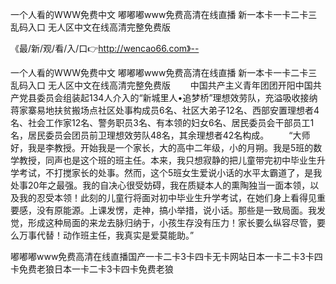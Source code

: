 一个人看的WWW免费中文
嘟嘟嘟www免费高清在线直播
新一本卡一卡二卡三乱码入口
无人区中文在线高清完整免费版


《最/新/观/看/入/口👉http://wencao66.com》--

一个人看的WWW免费中文
嘟嘟嘟www免费高清在线直播
新一本卡一卡二卡三乱码入口
无人区中文在线高清完整免费版
　　中国共产主义青年团团开阳中国共产党县委员会组装起134人介入的“新城里人•追梦桥”理想效劳队，充溢吸收接纳蒋家寨易地扶贫搬场点社区处事构成员6名、社区大弟子12名、西部安置理想者4名、社会工作家12名、警务职员3名、有本领的妇女6名、居民委员会干部员工1名，居民委员会团员前卫理想效劳队48名，其余理想者42名构成。
　　“大师好，我是李教授。开始我是一个家长，大的高中二年级，小的月朔。我是5班的数学教授，同声也是这个班的班主任。本来，我只想寂静的把儿童带完初中毕业生升学考试，不打搅家长的处事。然而，这个5班女生爱说小话的水平太霸道了，是我处事20年之最强。我的自决心很受妨碍，我在质疑本人的熏陶独当一面本领，以及我的忍受本领！此刻的儿童行将面对初中毕业生升学考试，在她们身上看得见重要感，没有原能源。上课发愣，走神，搞小举措，说小话。那些是一致局面。我发觉，形成这种局面的来龙去脉归纳于，小孩生存没有压力！家长要么纵容尽管，要么万事代替！动作班主任，我真实是爱莫能助。”





嘟嘟嘟www免费高清在线直播国产一卡二卡3卡四卡无卡网站日本一卡二卡3卡四卡免费老狼日本一卡二卡3卡四卡免费老狼
